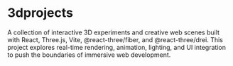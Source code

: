 # 3dprojects
A collection of interactive 3D experiments and creative web scenes built with React, Three.js, Vite, @react-three/fiber, and @react-three/drei. This project explores real-time rendering, animation, lighting, and UI integration to push the boundaries of immersive web development.
